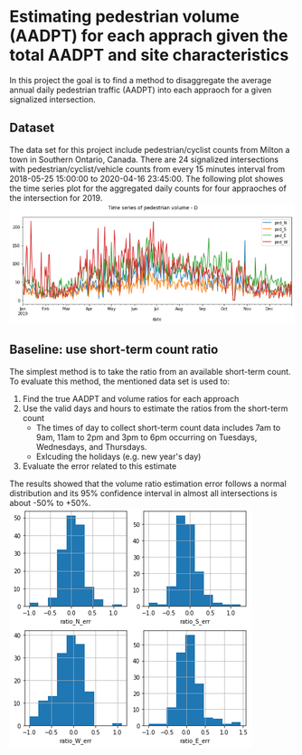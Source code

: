 # Estimating pedestrian volume (AADPT) for each apprach given the total AADPT and site characteristics

In this project the goal is to find a method to disaggregate the average annual daily pedestrian traffic (AADPT) into each appraoch for a given signalized intersection. 

## Dataset
The data set for this project include pedestrian/cyclist counts from Milton a town in Southern Ontario, Canada. There are 24 signalized intersections with pedestrian/cyclist/vehicle counts from every 15 minutes interval from 2018-05-25 15:00:00 to 2020-04-16 23:45:00. The following plot showes the time series plot for the aggregated daily counts for four appraoches of the intersection for 2019. 
![Time series example](figures/ts.png)


## Baseline: use short-term count ratio
The simplest method is to take the ratio from an available short-term count. To evaluate this method, the mentioned data set is used to:
1. Find the true AADPT and volume ratios for each approach
2. Use the valid days and hours to estimate the ratios from the short-term count
    - The times of day to collect short-term count data includes 7am to 9am, 11am to 2pm and 3pm to 6pm occurring on Tuesdays, Wednesdays, and Thursdays.
    - Exlcuding the holidays (e.g. new year's day)
3. Evaluate the error related to this estimate

The results showed that the volume ratio estimation error follows a normal distribution and its 95% confidence interval in almost all intersections is about -50% to +50%. 
![Ratio error histogram](figures/ratio_err_hist.png)
